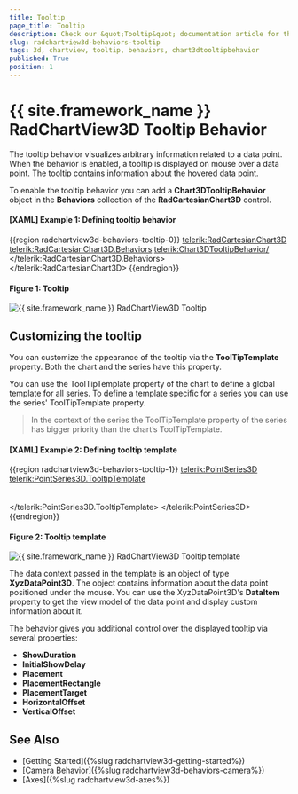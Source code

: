 ```yaml
---
title: Tooltip
page_title: Tooltip
description: Check our &quot;Tooltip&quot; documentation article for the RadChartView3D {{ site.framework_name }} control.
slug: radchartview3d-behaviors-tooltip
tags: 3d, chartview, tooltip, behaviors, chart3dtooltipbehavior
published: True
position: 1
---
```


# {{ site.framework_name }} RadChartView3D Tooltip Behavior

The tooltip behavior visualizes arbitrary information related to a data point. When the behavior is enabled, a tooltip is displayed on mouse over a data point. The tooltip contains information about the hovered data point.

To enable the tooltip behavior you can add a __Chart3DTooltipBehavior__ object in the __Behaviors__ collection of the __RadCartesianChart3D__ control.

#### __[XAML] Example 1: Defining tooltip behavior__
{{region radchartview3d-behaviors-tooltip-0}}
	<telerik:RadCartesianChart3D>
		<telerik:RadCartesianChart3D.Behaviors>
			<telerik:Chart3DTooltipBehavior/>
		</telerik:RadCartesianChart3D.Behaviors>	
	</telerik:RadCartesianChart3D>
{{endregion}}
	
#### __Figure 1: Tooltip__
![{{ site.framework_name }} RadChartView3D Tooltip](images/radchartview-3d-behaviors-tooltip-0.png)

## Customizing the tooltip

You can customize the appearance of the tooltip via the __ToolTipTemplate__ property. Both the chart and the series have this property.

You can use the ToolTipTemplate property of the chart to define a global template for all series. To define a template specific for a series you can use the series' ToolTipTemplate property.

>In the context of the series the ToolTipTemplate property of the series has bigger priority than the chart’s ToolTipTemplate.

#### __[XAML] Example 2: Defining tooltip template__
{{region radchartview3d-behaviors-tooltip-1}}
	<telerik:PointSeries3D>
		<telerik:PointSeries3D.TooltipTemplate>
			<DataTemplate>
				<Border Background="#5A000000" Padding="5" TextElement.Foreground="White">      
					<StackPanel>
						<StackPanel Orientation="Horizontal">        
							<TextBlock Text="X - " FontWeight="Bold" />
							<TextBlock Text="{Binding XValue}"  />
						</StackPanel>
						<StackPanel Orientation="Horizontal">
							<TextBlock Text="Y - " FontWeight="Bold" />
							<TextBlock Text="{Binding YValue}"  />
						</StackPanel>
						<StackPanel Orientation="Horizontal">
							<TextBlock Text="Z - " FontWeight="Bold" />
							<TextBlock Text="{Binding ZValue}"  />
						</StackPanel>
					</StackPanel>
				</Border>                            
			</DataTemplate>
		</telerik:PointSeries3D.TooltipTemplate>
	</telerik:PointSeries3D>
{{endregion}}

#### __Figure 2: Tooltip template__
![{{ site.framework_name }} RadChartView3D Tooltip template](images/radchartview-3d-behaviors-tooltip-1.png)
	
The data context passed in the template is an object of type __XyzDataPoint3D__. The object contains information about the data point positioned under the mouse. You can use the XyzDataPoint3D's __DataItem__ property to get the view model of the data point and display custom information about it. 
	
The behavior gives you additional control over the displayed tooltip via several properties:

* __ShowDuration__
* __InitialShowDelay__
* __Placement__ 
* __PlacementRectangle__
* __PlacementTarget__ 
* __HorizontalOffset__ 
* __VerticalOffset__

## See Also

* [Getting Started]({%slug radchartview3d-getting-started%})
* [Camera Behavior]({%slug radchartview3d-behaviors-camera%})
* [Axes]({%slug radchartview3d-axes%})
